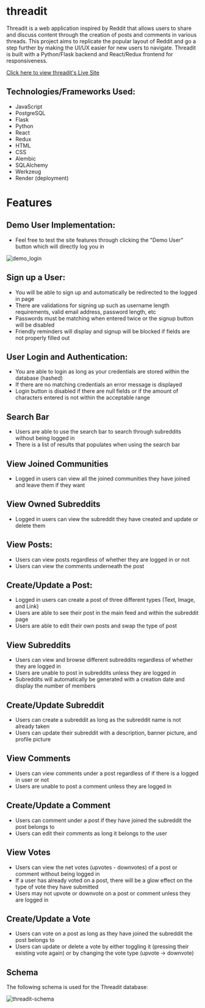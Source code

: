 # threadit

Threadit is a web application inspired by Reddit that allows users to share and discuss content through the creation of posts and comments in various threads. This project aims to replicate the popular layout of Reddit and go a step further by making the UI/UX easier for new users to navigate. Threadit is built with a Python/Flask backend and React/Redux frontend for responsiveness.


[Click here to view threadit's Live Site](https://threadit.onrender.com/)



## Technologies/Frameworks Used:

* JavaScript
* PostgreSQL
* Flask
* Python
* React
* Redux
* HTML
* CSS
* Alembic
* SQLAlchemy
* Werkzeug
* Render (deployment)



# Features

## Demo User Implementation:

* Feel free to test the site features through clicking the "Demo User" button which will directly log you in

![demo_login](https://user-images.githubusercontent.com/47682357/233448854-b54ef847-fcd1-432d-b030-f44221502be6.gif)



## Sign up a User:

* You will be able to sign up and automatically be redirected to the logged in page
* There are validations for signing up such as username length requirements, valid email address, password length, etc
* Passwords must be matching when entered twice or the signup button will be disabled
* Friendly reminders will display and signup will be blocked if fields are not properly filled out



## User Login and Authentication:

* You are able to login as long as your credentials are stored within the database (hashed)
* If there are no matching credentials an error message is displayed
* Login button is disabled if there are null fields or if the amount of characters entered is not within the acceptable range



## Search Bar

* Users are able to use the search bar to search through subreddits without being logged in
* There is a list of results that populates when using the search bar



## View Joined Communities

* Logged in users can view all the joined communities they have joined and leave them if they want



## View Owned Subreddits

* Logged in users can view the subreddit they have created and update or delete them



## View Posts:

* Users can view posts regardless of whether they are logged in or not
* Users can view the comments underneath the post



## Create/Update a Post:

* Logged in users can create a post of three different types (Text, Image, and Link)
* Users are able to see their post in the main feed and within the subreddit page
* Users are able to edit their own posts and swap the type of post



## View Subreddits

* Users can view and browse different subreddits regardless of whether they are logged in
* Users are unable to post in subreddits unless they are logged in
* Subreddits will automatically be generated with a creation date and display the number of members



## Create/Update Subreddit

* Users can create a subreddit as long as the subreddit name is not already taken
* Users can update their subreddit with a description, banner picture, and profile picture



## View Comments

* Users can view comments under a post regardless of if there is a logged in user or not
* Users are unable to post a comment unless they are logged in



## Create/Update a Comment

* Users can comment under a post if they have joined the subreddit the post belongs to
* Users can edit their comments as long it belongs to the user



## View Votes

* Users can view the net votes (upvotes - downvotes) of a post or comment without being logged in
* If a user has already voted on a post, there will be a glow effect on the type of vote they have submitted
* Users may not upvote or downvote on a post or comment unless they are logged in



## Create/Update a Vote

* Users can vote on a post as long as they have joined the subreddit the post belongs to
* Users can update or delete a vote by either toggling it (pressing their existing vote again) or by changing the vote type (upvote -> downvote)



## Schema

The following schema is used for the Threadit database:

![threadit-schema](https://user-images.githubusercontent.com/47682357/226485111-7e33a332-bbf0-4115-b14c-a353e3a021eb.png)



